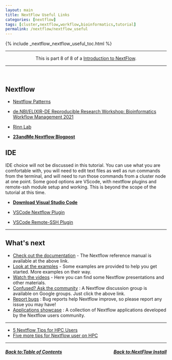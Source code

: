```yaml
---
layout: main
title: NextFlow Useful Links
categories: [nextflow]
tags: [cluster,nextflow,workflow,bioinformatics,tutorial]
permalink: /nextflow/nextflow_useful
---
```

{% include _nextflow_nextflow_useful_toc.html %}


<hr>
<center>This is part 8 of 8 of a <a href="/nextflow/" target="_blank">Introduction to NextFlow</a>.</center>
<hr>

<br>

## Nextflow

*   [Nextflow Patterns](https://nextflow-io.github.io/patterns/index.html#_basic_patterns)

*   [de.NBI/ELIXIR-DE Reproducible Research Workshop: Bioinformatics Workflow Management 2021](https://nextflow-io.github.io/elixir-workshop-21/docs/about.html)

*   [Rinn Lab](https://www.lncrna.io/bchm-5631-lectures-info)

*   **[23andMe Nextflow Blogpost](https://medium.com/23andme-engineering/introduction-to-nextflow-4d0e3b6768d1)**


## IDE

IDE choice will not be discussed in this tutorial. You can use what you are comfortable with, you will need to edit text files as well as run commands from the terminal, and will need to run those commands from a cluster node at one point. Some good options are VScode, with nextflow plugins and remote-ssh module setup and working. This is beyond the scope of the tutorial at this time.

*   **[Download Visual Studio Code](https://code.visualstudio.com/Download)**

*   [VSCode Nextflow Plugin](https://marketplace.visualstudio.com/items?itemName=nextflow.nextflow)

*   [VSCode Remote-SSH Plugin](https://marketplace.visualstudio.com/items?itemName=ms-vscode-remote.remote-ssh)

---
## What's next
*   [Check out the documentation]() - The Nextflow reference manual is available at the above link.
*   [Look at the examples]() - Some examples are provided to help you get started. More examples on their way.
*   [Watch the videos]() - Here you can find some Nextflow presentations and other materials.
*   [Confused? Ask the community]() : A Nextflow discussion group is available on Google groups. Just click the above link.
*   [Report bugs]() : Bug reports help Nextflow improve, so please report any issue you may have!
*   [Applications showcase]() : A collection of Nextflow applications developed by the Nextflow users community.

---

*   [5 Nextflow Tips for HPC Users](https://www.nextflow.io/blog/2021/5_tips_for_hpc_users.html)
*   [Five more tips for Nextflow user on HPC](https://www.nextflow.io/blog/2021/5-more-tips-for-nextflow-user-on-hpc.html)

---

<h5><a href="/nextflow_varcal/nextflow/nextflow_install" style="float: left"><b>Back to:</b>Table of Contents</a>

<a href="/nextflow_varcal/nextflow/index" style="float: right"><b>Back to:</b>NextFlow Install</a></h5>
